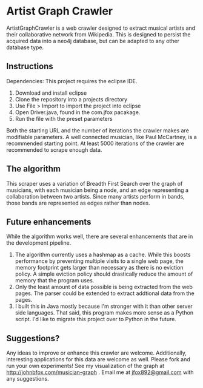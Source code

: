 # Artist Graph Crawler

ArtistGraphCrawler is a web crawler designed to extract musical artists and their collaborative network from Wikipedia.  This is designed to persist the acquired data into a neo4j database, but can be adapted to any other database type.

## Instructions

Dependencies: This project requires the eclipse IDE.

1. Download and install eclipse
2. Clone the repository into a projects directory
3. Use File > Import to import the project into eclipse
4. Open Driver.java, found in the com.jfox pacakage.
5. Run the file with the preset parameters

Both the starting URL and the number of iterations the crawler makes are modifiable parameters.  A well connected musician, like Paul McCartney, is a recommended starting point.  At least 5000 iterations of the crawler are recommended to scrape enough data.

## The algorithm

This scraper uses a variation of Breadth First Search over the graph of musicians, with each musician being a node, and an edge representing a collaboration between two artists.  Since many artists perform in bands, those bands are represented as edges rather than nodes.

## Future enhancements

While the algorithm works well, there are several enhancements that are in the development pipeline.

1) The algorithm currently uses a hashmap as a cache.  While this boosts performance by preventing multiple visits to a single web page, the memory footprint gets larger than necessary as there is no eviction policy.  A simple eviction policy should drastically reduce the amount of memory that the program uses.
2) Only the least amount of data possible is being extracted from the web pages.  The parser could be extended to extract addtional data from the pages.
3) I built this in Java mostly because I'm stronger with it than other server side languages.  That said, this program makes more sense as a Python script.  I'd like to migrate this project over to Python in the future.

## Suggestions?

Any ideas to improve or enhance this crawler are welcome.  Additionally, interesting applications for this data are welcome as well.  Please fork and run your own experiments!  See my visualization of the graph at http://johnbfox.com/musician-graph . Email me at jfox892@gmail.com with any suggestions.  
